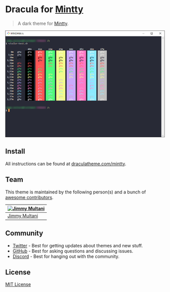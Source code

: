 # Dracula for [Mintty](https://mintty.github.io/)

> A dark theme for [Mintty](https://mintty.github.io/).

![Screenshot](./screenshot.png)

## Install

All instructions can be found at [draculatheme.com/mintty](https://draculatheme.com/mintty).

## Team

This theme is maintained by the following person(s) and a bunch of [awesome contributors](https://github.com/dracula/mintty/graphs/contributors).

| [![Jimmy Multani](https://avatars3.githubusercontent.com/u/1281284?v=3&s=70)](https://github.com/JimmyMultani) |
| -------------------------------------------------------------------------------------------------------------- |
| [Jimmy Multani](https://github.com/JimmyMultani)                                                               |

## Community

- [Twitter](https://twitter.com/draculatheme) - Best for getting updates about themes and new stuff.
- [GitHub](https://github.com/dracula/dracula-theme/discussions) - Best for asking questions and discussing issues.
- [Discord](https://draculatheme.com/discord-invite) - Best for hanging out with the community.

## License

[MIT License](./LICENSE)
